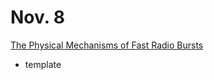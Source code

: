 # Nov. 8

[The Physical Mechanisms of Fast Radio Bursts](https://arxiv.org/abs/2011.03500)
 
 * template
